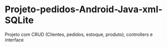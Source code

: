 # Projeto-pedidos-Android-Java-xml-SQLite
Projeto com CRUD (Clientes, pedidos, estoque, produto), controllers e interface
